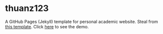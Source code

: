 # thuanz123

A GitHub Pages (Jekyll) template for personal academic website. Steal from [this template](https://github.com/luost26/academic-homepage/). Click [here](https://thuanz123.github.io/) to see the demo.
